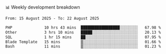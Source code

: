 📊 Weekly development breakdown
<!--START_SECTION:waka-->

```txt
From: 15 August 2025 - To: 22 August 2025

PHP              10 hrs 43 mins  █████████████████░░░░░░░░   67.98 %
Other            3 hrs 10 mins   █████░░░░░░░░░░░░░░░░░░░░   20.13 %
SQL              1 hr 15 mins    ██░░░░░░░░░░░░░░░░░░░░░░░   07.95 %
Blade Template   15 mins         ▒░░░░░░░░░░░░░░░░░░░░░░░░   01.66 %
Bash             11 mins         ▒░░░░░░░░░░░░░░░░░░░░░░░░   01.23 %
```

<!--END_SECTION:waka-->
